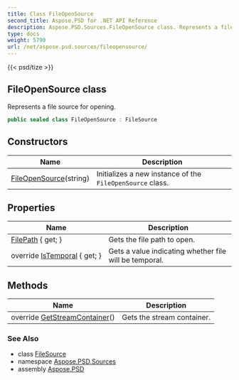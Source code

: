 ```yaml
---
title: Class FileOpenSource
second_title: Aspose.PSD for .NET API Reference
description: Aspose.PSD.Sources.FileOpenSource class. Represents a file source for opening
type: docs
weight: 5790
url: /net/aspose.psd.sources/fileopensource/
---
```

{{< psd/tize >}}
## FileOpenSource class

Represents a file source for opening.

```csharp
public sealed class FileOpenSource : FileSource
```

## Constructors

| Name | Description |
| --- | --- |
| [FileOpenSource](fileopensource/)(string) | Initializes a new instance of the `FileOpenSource` class. |

## Properties

| Name | Description |
| --- | --- |
| [FilePath](../../aspose.psd.sources/fileopensource/filepath/) { get; } | Gets the file path to open. |
| override [IsTemporal](../../aspose.psd.sources/fileopensource/istemporal/) { get; } | Gets a value indicating whether file will be temporal. |

## Methods

| Name | Description |
| --- | --- |
| override [GetStreamContainer](../../aspose.psd.sources/fileopensource/getstreamcontainer/)() | Gets the stream container. |

### See Also

* class [FileSource](../filesource/)
* namespace [Aspose.PSD.Sources](../../aspose.psd.sources/)
* assembly [Aspose.PSD](../../)



